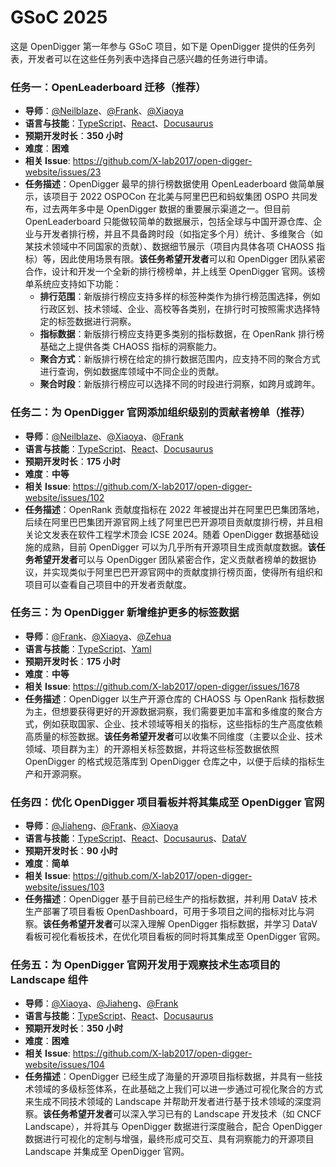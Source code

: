 # GSoC 2025

这是 OpenDigger 第一年参与 GSoC 项目，如下是 OpenDigger 提供的任务列表，开发者可以在这些任务列表中选择自己感兴趣的任务进行申请。

### 任务一：OpenLeaderboard 迁移（推荐）

- **导师**：[@Neilblaze](https://github.com/Neilblaze)、[@Frank](https://github.com/frank-zsy)、[@Xiaoya](https://github.com/xiaoya-yaya)
- **语言与技能**：[TypeScript](https://www.typescriptlang.org/)、[React](https://react.dev/)、[Docusaurus](https://docusaurus.io/)
- **预期开发时长**：**350 小时**
- **难度**：**困难**
- **相关 Issue**: https://github.com/X-lab2017/open-digger-website/issues/23
- **任务描述**：OpenDigger 最早的排行榜数据使用 OpenLeaderboard 做简单展示，该项目于 2022 OSPOCon 在北美与阿里巴巴和蚂蚁集团 OSPO 共同发布，过去两年多中是 OpenDigger 数据的重要展示渠道之一。但目前 OpenLeaderboard 只能做较简单的数据展示，包括全球与中国开源仓库、企业与开发者排行榜，并且不具备跨时段（如指定多个月）统计、多维聚合（如某技术领域中不同国家的贡献）、数据细节展示（项目内具体各项 CHAOSS 指标）等，因此使用场景有限。**该任务希望开发者**可以和 OpenDigger 团队紧密合作，设计和开发一个全新的排行榜榜单，并上线至 OpenDigger 官网。该榜单系统应支持如下功能：
  - **排行范围**：新版排行榜应支持多样的标签种类作为排行榜范围选择，例如行政区划、技术领域、企业、高校等各类别，在排行时可按照需求选择特定的标签数据进行洞察。
  - **指标数据**：新版排行榜应支持更多类别的指标数据，在 OpenRank 排行榜基础之上提供各类 CHAOSS 指标的洞察能力。
  - **聚合方式**：新版排行榜在给定的排行数据范围内，应支持不同的聚合方式进行查询，例如数据库领域中不同企业的贡献。
  - **聚合时段**：新版排行榜应可以选择不同的时段进行洞察，如跨月或跨年。

### 任务二：为 OpenDigger 官网添加组织级别的贡献者榜单（推荐）

- **导师**：[@Neilblaze](https://github.com/Neilblaze)、[@Xiaoya](https://github.com/xiaoya-yaya)、[@Frank](https://github.com/frank-zsy)
- **语言与技能**：[TypeScript](https://www.typescriptlang.org/)、[React](https://react.dev/)、[Docusaurus](https://docusaurus.io/)
- **预期开发时长**：**175 小时**
- **难度**：**中等**
- **相关 Issue**: https://github.com/X-lab2017/open-digger-website/issues/102
- **任务描述**：OpenRank 贡献度指标在 2022 年被提出并在阿里巴巴集团落地，后续在阿里巴巴集团开源官网上线了阿里巴巴开源项目贡献度排行榜，并且相关论文发表在软件工程学术顶会 ICSE 2024。随着 OpenDigger 数据基础设施的成熟，目前 OpenDigger 可以为几乎所有开源项目生成贡献度数据。**该任务希望开发者**可以与 OpenDigger 团队紧密合作，定义贡献者榜单的数据协议，并实现类似于阿里巴巴开源官网中的贡献度排行榜页面，使得所有组织和项目可以查看自己项目中的开发者贡献度。

### 任务三：为 OpenDigger 新增维护更多的标签数据

- **导师**：[@Frank](https://github.com/frank-zsy)、[@Xiaoya](https://github.com/xiaoya-yaya)、[@Zehua](https://github.com/birdflyi)
- **语言与技能**：[TypeScript](https://www.typescriptlang.org/)、[Yaml](https://yaml.org/)
- **预期开发时长**：**175 小时**
- **难度**：**中等**
- **相关 Issue**: https://github.com/X-lab2017/open-digger/issues/1678
- **任务描述**：OpenDigger 以生产开源仓库的 CHAOSS 与 OpenRank 指标数据为主，但想要获得更好的开源数据洞察，我们需要更加丰富和多维度的聚合方式，例如获取国家、企业、技术领域等相关的指标，这些指标的生产高度依赖高质量的标签数据。**该任务希望开发者**可以收集不同维度（主要以企业、技术领域、项目群为主）的开源相关标签数据，并将这些标签数据依照 OpenDigger 的格式规范落库到 OpenDigger 仓库之中，以便于后续的指标生产和开源洞察。

### 任务四：优化 OpenDigger 项目看板并将其集成至 OpenDigger 官网

- **导师**：[@Jiaheng](https://github.com/Peng99999)、[@Frank](https://github.com/frank-zsy)、[@Xiaoya](https://github.com/xiaoya-yaya)
- **语言与技能**：[TypeScript](https://www.typescriptlang.org/)、[React](https://react.dev/)、[Docusaurus](https://docusaurus.io/)、[DataV](https://github.com/DataV-Team/DataV)
- **预期开发时长**：**90 小时**
- **难度**：**简单**
- **相关 Issue**: https://github.com/X-lab2017/open-digger-website/issues/103
- **任务描述**：OpenDigger 基于目前已经生产的指标数据，并利用 DataV 技术生产部署了项目看板 OpenDashboard，可用于多项目之间的指标对比与洞察。**该任务希望开发者**可以深入理解 OpenDigger 指标数据，并学习 DataV 看板可视化看板技术，在优化项目看板的同时将其集成至 OpenDigger 官网。

### 任务五：为 OpenDigger 官网开发用于观察技术生态项目的 Landscape 组件

- **导师**：[@Xiaoya](https://github.com/xiaoya-yaya)、[@Jiaheng](https://github.com/Peng99999)、[@Frank](https://github.com/frank-zsy)
- **语言与技能**：[TypeScript](https://www.typescriptlang.org/)、[React](https://react.dev/)、[Docusaurus](https://docusaurus.io/)
- **预期开发时长**：**350 小时**
- **难度**：**困难**
- **相关 Issue**: https://github.com/X-lab2017/open-digger-website/issues/104
- **任务描述**：OpenDigger 已经生成了海量的开源项目指标数据，并具有一些技术领域的多级标签体系，在此基础之上我们可以进一步通过可视化聚合的方式来生成不同技术领域的 Landscape 并帮助开发者进行基于技术领域的深度洞察。**该任务希望开发者**可以深入学习已有的 Landscape 开发技术（如 CNCF Landscape），并将其与 OpenDigger 数据进行深度融合，配合 OpenDigger 数据进行可视化的定制与增强，最终形成可交互、具有洞察能力的开源项目 Landscape 并集成至 OpenDigger 官网。
